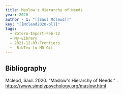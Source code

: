 ```yaml
---
title: Maslow's Hierarchy of Needs
year: 2020
author - 1: "[[Saul Mcleod]]"
key: "[[Mcleod2020-ol]]"
tags:
  - Zotero-Import-Feb-22
  - My-Library
  - 2021-12-03-Frontiers
  - _BibTex-to-MD-Git
---
```


## Bibliography
Mcleod, Saul. 2020. “Maslow's Hierarchy of Needs.” . https://www.simplypsychology.org/maslow.html